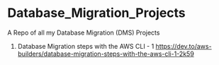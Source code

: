 # Database_Migration_Projects
A Repo of all my Database Migration (DMS) Projects

1. Database Migration steps with the AWS CLI - 1 https://dev.to/aws-builders/database-migration-steps-with-the-aws-cli-1-2k59
